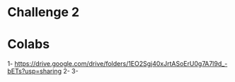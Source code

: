 # Challenge 2

# Colabs
1- https://drive.google.com/drive/folders/1EO2Sgj40xJrtASoErU0g7A7l9d_-bETs?usp=sharing
2-
3-
